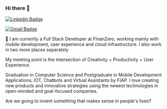 ### Hi there 👋
[![Linkedin Badge](https://img.shields.io/badge/-Francisco%20Olvera?style=flat-square&logo=Linkedin&logoColor=white&link=https://www.linkedin.com/in/francisco-olvera-relirk//)](https://www.linkedin.com/in/francisco-olvera-relirk/)

[![Gmail Badge](https://img.shields.io/badge/-olverajunior2014@gmail.com-6633cc?style=flat-square&logo=Gmail&logoColor=white&link=mailto:olverajunior2014@gmail.com)](mailto:olverajunior2014@gmail.com)

🔭 I am currently a Full Stack Developer at FinanZero, working mainly with mobile development, user experience and cloud infrastructure. I also work in two more places separately

My meeting point is the intersection of Creativity + Productivity + User Experience.

Graduation in Computer Science and Postgraduate in Mobile Development Applications, IOT, Chatbots and Virtual Assistants by FIAP.
I love creating new products and innovative strategies using the newest technologies in open-minded and goal-focused companies.

Are we going to invent something that makes sense in people's lives?
